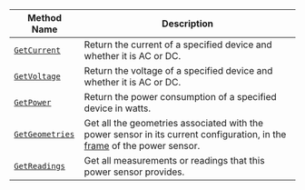 Method Name | Description
----------- | -----------
[`GetCurrent`](/components/power-sensor/#getcurrent) | Return the current of a specified device and whether it is AC or DC.
[`GetVoltage`](/components/power-sensor/#getvoltage) | Return the voltage of a specified device and whether it is AC or DC.
[`GetPower`](/components/power-sensor/#getpower) | Return the power consumption of a specified device in watts.
[`GetGeometries`](/components/power-sensor/#getgeometries) | Get all the geometries associated with the power sensor in its current configuration, in the [frame](/services/frame-system) of the power sensor.
[`GetReadings`](/components/power-sensor/#getreadings) | Get all measurements or readings that this power sensor provides.
